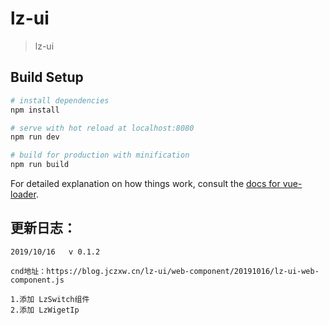 # lz-ui

> lz-ui

## Build Setup

``` bash
# install dependencies
npm install

# serve with hot reload at localhost:8080
npm run dev

# build for production with minification
npm run build
```

For detailed explanation on how things work, consult the [docs for vue-loader](http://vuejs.github.io/vue-loader).

## 更新日志：

    2019/10/16   v 0.1.2

    cnd地址：https://blog.jczxw.cn/lz-ui/web-component/20191016/lz-ui-web-component.js

    1.添加 LzSwitch组件
    2.添加 LzWigetIp
    

